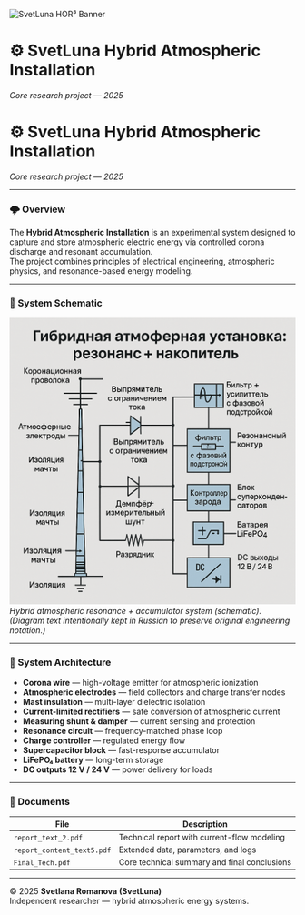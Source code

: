 ![SvetLuna HOR³ Banner](./banner_hor3.png)

# ⚙️ SvetLuna Hybrid Atmospheric Installation  
*Core research project — 2025*  
# ⚙️ SvetLuna Hybrid Atmospheric Installation  
*Core research project — 2025*  

---

### 🌩️ Overview
The **Hybrid Atmospheric Installation** is an experimental system designed to capture and store atmospheric electric energy via controlled corona discharge and resonant accumulation.  
The project combines principles of electrical engineering, atmospheric physics, and resonance-based energy modeling.

---

### 🧭 System Schematic
![Hybrid Atmospheric Installation](./78cd4ddd-4886-4c52-9949-6272c710aa7a.png)  
*Hybrid atmospheric resonance + accumulator system (schematic).*  
*(Diagram text intentionally kept in Russian to preserve original engineering notation.)*

---

### 🧩 System Architecture
- **Corona wire** — high-voltage emitter for atmospheric ionization  
- **Atmospheric electrodes** — field collectors and charge transfer nodes  
- **Mast insulation** — multi-layer dielectric isolation  
- **Current-limited rectifiers** — safe conversion of atmospheric current  
- **Measuring shunt & damper** — current sensing and protection  
- **Resonance circuit** — frequency-matched phase loop  
- **Charge controller** — regulated energy flow  
- **Supercapacitor block** — fast-response accumulator  
- **LiFePO₄ battery** — long-term storage  
- **DC outputs 12 V / 24 V** — power delivery for loads  

---

### 📘 Documents
| File | Description |
|------|--------------|
| `report_text_2.pdf` | Technical report with current-flow modeling |
| `report_content_text5.pdf` | Extended data, parameters, and logs |
| `Final_Tech.pdf` | Core technical summary and final conclusions |

---

© 2025 **Svetlana Romanova (SvetLuna)**  
Independent researcher — hybrid atmospheric energy systems.
